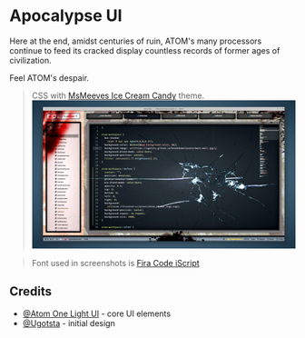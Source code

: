 # Apocalypse UI

Here at the end, amidst centuries of ruin, ATOM's many processors continue to feed its cracked display countless records of former ages of civilization.

Feel ATOM's despair.

> CSS with [MsMeeves Ice Cream Candy](https://atom.io/themes/msmeeves-ice-cream-candy-syntax) theme.
![CSS with MsMeeves Ice Cream Candy](screenshots/apocalypse-ui-msmeeves.png)

> Font used in screenshots is [Fira Code iScript](https://github.com/kencrocken/FiraCodeiScript)

## Credits

* [@Atom One Light UI](https://github.com/atom/one-light-ui) - core UI elements
* [@Ugotsta](https://github.com/Ugotsta) - initial design
